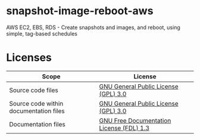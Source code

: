 # snapshot-image-reboot-aws #

AWS EC2, EBS, RDS - Create snapshots and images, and reboot, using simple, tag-based schedules

# Licenses #

|Scope|License|
|---|---|
|Source code files|[GNU General Public License (GPL) 3.0](http://www.gnu.org/licenses/gpl-3.0.html)|
|Source code within documentation files|[GNU General Public License (GPL) 3.0](http://www.gnu.org/licenses/gpl-3.0.html)|
|Documentation files|[GNU Free Documentation License (FDL) 1.3](http://www.gnu.org/licenses/fdl-1.3.html)|
